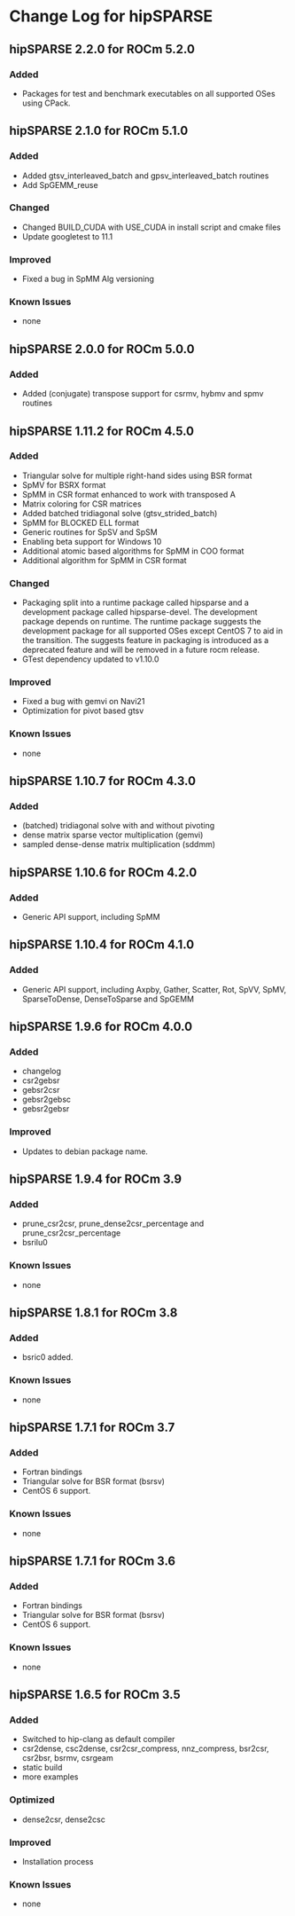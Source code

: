 # Change Log for hipSPARSE

## hipSPARSE 2.2.0 for ROCm 5.2.0
### Added
- Packages for test and benchmark executables on all supported OSes using CPack.

## hipSPARSE 2.1.0 for ROCm 5.1.0
### Added
- Added gtsv_interleaved_batch and gpsv_interleaved_batch routines
- Add SpGEMM_reuse
### Changed
- Changed BUILD_CUDA with USE_CUDA in install script and cmake files
- Update googletest to 11.1
### Improved
- Fixed a bug in SpMM Alg versioning
### Known Issues
- none

## hipSPARSE 2.0.0 for ROCm 5.0.0
### Added
- Added (conjugate) transpose support for csrmv, hybmv and spmv routines

## hipSPARSE 1.11.2 for ROCm 4.5.0
### Added
- Triangular solve for multiple right-hand sides using BSR format
- SpMV for BSRX format
- SpMM in CSR format enhanced to work with transposed A
- Matrix coloring for CSR matrices
- Added batched tridiagonal solve (gtsv\_strided\_batch)
- SpMM for BLOCKED ELL format
- Generic routines for SpSV and SpSM
- Enabling beta support for Windows 10
- Additional atomic based algorithms for SpMM in COO format
- Additional algorithm for SpMM in CSR format
### Changed
- Packaging split into a runtime package called hipsparse and a development package called hipsparse-devel. The development package depends on runtime. The runtime package suggests the development package for all supported OSes except CentOS 7 to aid in the transition. The suggests feature in packaging is introduced as a deprecated feature and will be removed in a future rocm release.
- GTest dependency updated to v1.10.0
### Improved
- Fixed a bug with gemvi on Navi21
- Optimization for pivot based gtsv
### Known Issues
- none

## hipSPARSE 1.10.7 for ROCm 4.3.0
### Added
- (batched) tridiagonal solve with and without pivoting
- dense matrix sparse vector multiplication (gemvi)
- sampled dense-dense matrix multiplication (sddmm)

## hipSPARSE 1.10.6 for ROCm 4.2.0
### Added
- Generic API support, including SpMM

## hipSPARSE 1.10.4 for ROCm 4.1.0
### Added
- Generic API support, including Axpby, Gather, Scatter, Rot, SpVV, SpMV, SparseToDense, DenseToSparse and SpGEMM

## hipSPARSE 1.9.6 for ROCm 4.0.0
### Added
- changelog
- csr2gebsr
- gebsr2csr
- gebsr2gebsc
- gebsr2gebsr
### Improved
- Updates to debian package name.

## hipSPARSE 1.9.4 for ROCm 3.9
### Added
- prune\_csr2csr, prune\_dense2csr\_percentage and prune\_csr2csr\_percentage
- bsrilu0
### Known Issues
- none

## hipSPARSE 1.8.1 for ROCm 3.8
### Added
- bsric0 added.
### Known Issues
- none

## hipSPARSE 1.7.1 for ROCm 3.7
### Added
- Fortran bindings
- Triangular solve for BSR format (bsrsv)
- CentOS 6 support.
### Known Issues
- none

## hipSPARSE 1.7.1 for ROCm 3.6
### Added
- Fortran bindings
- Triangular solve for BSR format (bsrsv)
- CentOS 6 support.
### Known Issues
- none

## hipSPARSE 1.6.5 for ROCm 3.5
### Added
- Switched to hip-clang as default compiler
- csr2dense, csc2dense, csr2csr\_compress, nnz\_compress, bsr2csr, csr2bsr, bsrmv, csrgeam
- static build
- more examples
### Optimized
- dense2csr, dense2csc
### Improved
- Installation process
### Known Issues
- none
